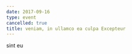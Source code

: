 ```yaml
---
date: 2017-09-16
type: event
cancelled: true
title: veniam, in ullamco ea culpa Excepteur
---
```

sint eu